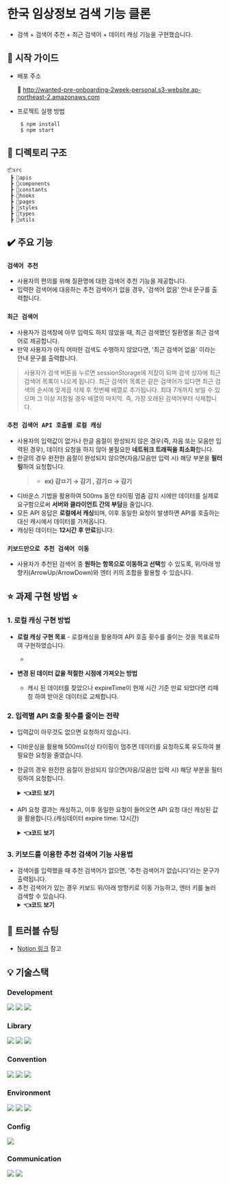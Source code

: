 # 한국 임상정보 검색 기능 클론
- 검색 + 검색어 추천 + 최근 검색어 + 데이터 캐싱 기능을 구현했습니다. 

## 🙂 시작 가이드
* 배포 주소

  🔗 http://wanted-pre-onboarding-2week-personal.s3-website.ap-northeast-2.amazonaws.com

* 프로젝트 실행 방법
  ```
   $ npm install
   $ npm start
  ```

## 📁 디렉토리 구조
```
📦src
 ┣ 📂apis
 ┣ 📂components
 ┣ 📂constants
 ┣ 📂hooks
 ┣ 📂pages
 ┣ 📂styles
 ┣ 📂types
 ┣ 📂utils
 ```
## ✔️ 주요 기능

### `검색어 추천`
- 사용자의 편의를 위해 질환명에 대한 검색어 추천 기능을 제공합니다.
- 입력한 검색어에 대응하는 추천 검색어가 없을 경우, '검색어 없음' 안내 문구를 출력합니다.

### `최근 검색어`
- 사용자가 검색창에 아무 입력도 하지 않았을 때, 최근 검색했던 질환명을 최근 검색어로 제공합니다.
- 만약 사용자가 아직 어떠한 검색도 수행하지 않았다면, '최근 검색어 없음' 이라는 안내 문구를 출력합니다.
> 사용자가 검색 버튼을 누르면 sessionStorage에 저장이 되며 검색 상자에 최근 검색어 목록이 나오게 됩니다. 최근 검색어 목록은 같은 검색어가 있다면 최근 검색의 순서에 맞게끔 삭제 후 첫번째 배열로 추가됩니다. 최대 7개까지 보일 수 있으며 그 이상 저장될 경우 배열의 마지막. 즉, 가장 오래된 검색어부터 삭제합니다.


### `추천 검색어 API 호출별 로컬 캐싱`
- 사용자의 입력값이 없거나 한글 음절이 완성되지 않은 경우(즉, 자음 또는 모음만 입력된 경우), 데이터 요청을 하지 않아 불필요한 **네트워크 트래픽을 최소화**합니다.
- 한글의 경우 완전한 음절이 완성되지 않으면(자음/모음만 입력 시) 해당 부분을 **필터링**하여 요청합니다.
   >   - **ex) 감ㅁ기 → 감기 , 감기ㅁ → 감기**
- 디바운스 기법을 활용하여 500ms 동안 타이핑 멈춤 감지 시에만 데이터를 실제로 요구함으로써 **서버와 클라이언트 간의 부담**을 줄입니다.
- 모든 API 응답은 **로컬에서 캐싱**되며, 이후 동일한 요청이 발생하면 API를 호출하는 대신 캐시에서 데이터를 가져옵니다.
- 캐싱된 데이터는 **12시간 후 만료**됩니다.

### `키보드만으로 추천 검색어 이동`
- 사용자가 추천된 검색어 중 **원하는 항목으로 이동하고 선택**할 수 있도록, 위/아래 방향키(ArrowUp/ArrowDown)와 엔터 키의 조합을 활용할 수 있습니다.

## ⭐️ 과제 구현 방법 ⭐️

### 1. 로컬 캐싱 구현 방법
- **로컬 캐싱 구현 목표** - 로컬캐싱을 활용하여 API 호출 횟수를 줄이는 것을 목표로하여 구현하였습니다.
  
  -
- **변경 된 데이터 값을 적절한 시점에 가져오는 방법**
  
    - 캐시 된 데이터를 찾았으나 expireTime이 현재 시간 기준 만료 되었다면 리패칭 하여 받아온 데이터로 교체합니다.

### 2. 입력별 API 호출 횟수를 줄이는 전략
- 입력값이 아무것도 없으면 요청하지 않습니다.
- 디바운싱을 활용해 500ms이상 타이핑이 멈추면 데이터를 요청하도록 유도하여 불필요한 요청을 줄였습니다.
- 한글의 경우 완전한 음절이 완성되지 않으면(자음/모음만 입력 시) 해당 부분을 필터링하여 요청합니다.
    <details>
    <summary><b>👈코드 보기</b></summary>
        <div markdown="1">
            <ul>
              https://github.com/TaekJinJang/recommend-search/blob/34801cbaeb4b292d63770bcba451c1c452d8aa00/src/utils/regex.ts#L1-L5C3
            </ul>
        </div></details>
  
- API 요청 결과는 캐싱하고, 이후 동일한 요청이 들어오면 API 요청 대신 캐싱된 값을 활용합니다.(캐싱데이터 expire time: 12시간)
  <details>
    <summary><b>👈코드 보기</b></summary>
        <div markdown="1">
            <ul>
              https://github.com/wanted-pre-onboarding-12th-11/pre-onboarding-12th-3-11/blob/fca886da3c84a7fb7575d44df6a96b4b5b0ab1a4/src/utils/searchTrieCache.ts#L146-L187
            </ul>
        </div></details>
  

### 3. 키보드를 이용한 추천 검색어 기능 사용법
- 검색어를 입력했을 때 추천 검색어가 없으면, '추천 검색어가 없습니다'라는 문구가 출력됩니다.
- 추천 검색어가 있는 경우 키보드 위/아래 방향키로 이동 가능하고, 엔터 키를 눌러 검색할 수 있습니다.
    <details>
    <summary><b>👈코드 보기</b></summary>
        <div markdown="1">
            <ul>
              https://github.com/wanted-pre-onboarding-12th-11/pre-onboarding-12th-3-11/blob/9ef6d4375164faabf717b3f8a7ccfb8e54b94baf/src/hooks/useKeyboard.ts#L3-L43
            </ul>
        </div></details>


## 🔫 트러블 슈팅
- [Notion 링크](https://motley-bird-51b.notion.site/ed4d9639fd4e4d81ae7a688d70eb5bf8?pvs=4) 참고

## 💡 기술스택 

### Development

<img src="https://img.shields.io/badge/JavaScript-F7DF1E?style=for-the-badge&logo=Javascript&logoColor=white"> <img src="https://img.shields.io/badge/TypeScript-3178C6?style=for-the-badge&logo=TypeScript&logoColor=white">
<img src="https://img.shields.io/badge/React-61DAFB?style=for-the-badge&logo=React&logoColor=white">

### Library
<img src="https://img.shields.io/badge/styled%20components-DB7093?style=for-the-badge&logo=styledcomponents&logoColor=white"> <img src="https://img.shields.io/badge/Axios-DA291C?style=for-the-badge&logo=axios&logoColor=white">  <img src="https://img.shields.io/badge/React Router Dom-3178C6?style=for-the-badge&logo=&logoColor=white">

### Convention

<img src="https://img.shields.io/badge/eslint-4B32C3?style=for-the-badge&logo=eslint&logoColor=white"> <img src="https://img.shields.io/badge/prettier-F7B93E?style=for-the-badge&logo=prettier&logoColor=white"> <img src="https://img.shields.io/badge/husky-FF4088?style=for-the-badge&logo=hugo&logoColor=white">

### Environment

<img src="https://img.shields.io/badge/visual Studio code-007ACC?style=for-the-badge&logo=VisualStudioCode&logoColor=white"> <img src="https://img.shields.io/badge/Git-F05032?style=for-the-badge&logo=Git&logoColor=white">
<img src="https://img.shields.io/badge/github-181717?style=for-the-badge&logo=github&logoColor=white">

### Config

<img src="https://img.shields.io/badge/npm-CB3837?style=for-the-badge&logo=npm&logoColor=white">

### Communication

<img src="https://img.shields.io/badge/discord-5865F2?style=for-the-badge&logo=discord&logoColor=white"> <img src="https://img.shields.io/badge/notion-000000?style=for-the-badge&logo=notion&logoColor=white">

 
